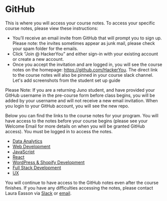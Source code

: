 # GitHub

This is where you will access your course notes. To access your specific course notes, please view these instructions:

- You’ll receive an email invite from GitHub that will prompt you to sign up. Please note: the invites sometimes appear as junk mail, please check your spam folder for the emails.
- Click “Join @ HackerYou” and either sign-in with your existing account or create a new account.
- Once you accept the invitation and are logged in, you will see the course notes on the homepage: https://github.com/HackerYou. The direct link to the course notes will also be pinned in your course slack channel. 
Let's add screenshots from the student set up guide

Please Note: If you are a returning Juno student, and have provided your GitHub username in the pre-course form before class begins, you will be added by your username and will not receive a new email invitation. When you login to your GitHub account, you will see the new repo.

Below you can find the links to the course notes for your program. You will have access to the notes before your course begins (please see your Welcome Email for more details on when you will be granted GitHub access). You must be logged in to access the notes. 

- [Data Analytics](https://github.com/HackerYou/con-ed-data-foundations)
- [Web Development](https://github.com/HackerYou/con-ed-web-dev)
- [JavaScript](https://github.com/HackerYou/con-ed-javascript)
- [React](https://github.com/HackerYou/con-ed-react)
- [WordPress & Shopify Development](https://github.com/HackerYou/con-ed-custom-themes)
- [Full Stack Development](https://github.com/HackerYou/con-ed-full-stack)
- [UX](https://github.com/HackerYou/con-ed-ux)

You will continue to have access to the GitHub notes even after the course finishes. If you have any difficulties accessing the notes, please contact Laura Easson via [Slack](https://junocollege.slack.com/team/U01JN7E8ELE) or [email](mailto:laura.easson@junocollege.com).
